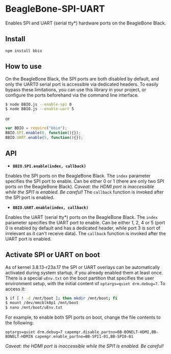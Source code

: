 BeagleBone-SPI-UART
===================

Enables SPI and UART (serial tty*) hardware ports on the BeagleBone Black.

## Install

`npm install bbio`

## How to use
On the BeagleBone Black, the SPI ports are both disabled by default, and only the UART0 serial port is accessible via dedicated headers. To easily bypass these limitations, you can use this library in your project, or configure the ports beforehand via the command line interface.

```bash
$ node BBIO.js --enable-spi 0
$ node BBIO.js --enable-uart 5
```
or
```javascript
var BBIO = require("bbio");
BBIO.SPI.enable(0, function(){});
BBIO.UART.enable(5, function(){});
```

## API

* __**`BBIO.SPI.enable(index, callback)`**__

Enables the SPI ports on the BeagleBone Black. The `index` parameter specifies the SPI port to enable. Can be either 0 or 1 (there are only two SPI ports on the BeagleBone Black). *Caveat: the HDMI port is inaccessible while the SPI1 is enabled. Be careful!* The `callback` function is invoked after the SPI port is enabled.

* __**`BBIO.UART.enable(index, callback)`**__

Enables the UART (serial tty*) ports on the BeagleBone Black. The `index` parameter specifies the UART port to enable. Can be either 1, 2, 4 or 5 (port 0 is enabled by default and has a dedicated header, while port 3 is sort of irrelevant as it can't receive data). The `callback` function is invoked after the UART port is enabled.

## Activate SPI or UART on boot

As of kernel 3.8.13-r23a.17 the SPI or UART overlays can be automatically activated during system startup, if you already enabled them at least once. There is a special `uEnv.txt` on the boot partition that specifies the user environment setup, with the initial content of `optargs=quiet drm.debug=7`. To access it:

```bash
$ if [ ! -d /mnt/boot ]; then mkdir /mnt/boot; fi
$ mount /dev/mmcblk0p1 /mnt/boot
$ nano /mnt/boot/uEnv.txt
```

For example, to enable both SPI ports on boot, change the file contents to the following:
```
optargs=quiet drm.debug=7 capemgr.disable_partno=BB-BONELT-HDMI,BB-BONELT-HDMIN capemgr.enable_partno=BB-SPI1-01,BB-SPI0-01
```
*Caveat: the HDMI port is inaccessible while the SPI1 is enabled. Be careful!*
